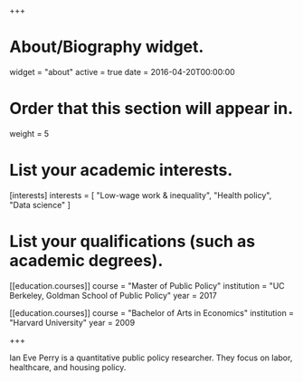 +++
# About/Biography widget.
widget = "about"
active = true
date = 2016-04-20T00:00:00

# Order that this section will appear in.
weight = 5

# List your academic interests.
[interests]
  interests = [
    "Low-wage work & inequality",
    "Health policy",
    "Data science"
  ]

# List your qualifications (such as academic degrees).
[[education.courses]]
  course = "Master of Public Policy"
  institution = "UC Berkeley, Goldman School of Public Policy"
  year = 2017

[[education.courses]]
  course = "Bachelor of Arts in Economics"
  institution = "Harvard University"
  year = 2009
 
+++

Ian Eve Perry is a quantitative public policy researcher. They focus on labor, healthcare, and housing policy.
 
